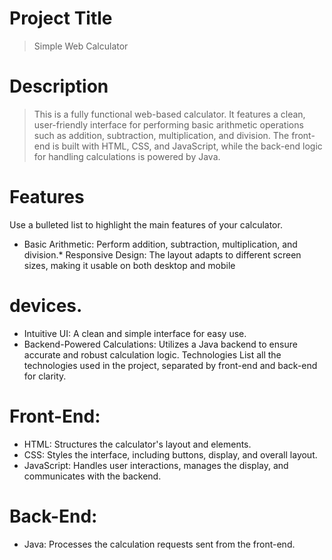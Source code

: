 # Project Title

> Simple Web Calculator

# Description

> This is a fully functional web-based calculator. It features a clean, user-friendly interface for performing basic arithmetic operations such as addition, subtraction, multiplication, and division. The front-end is built with HTML, CSS, and JavaScript, while the back-end logic for handling calculations is powered by Java.
> 
# Features
Use a bulleted list to highlight the main features of your calculator.
 * Basic Arithmetic: Perform addition, subtraction, multiplication, and division.* Responsive Design: The layout adapts to different screen sizes, making it usable on both desktop and mobile  
 # devices.
 * Intuitive UI: A clean and simple interface for easy use.
 * Backend-Powered Calculations: Utilizes a Java backend to ensure accurate and robust calculation logic.
Technologies
List all the technologies used in the project, separated by front-end and back-end for clarity.
 # Front-End:
 * HTML: Structures the calculator's layout and elements.
 * CSS: Styles the interface, including buttons, display, and overall layout.
 * JavaScript: Handles user interactions, manages the display, and communicates with the backend.
# Back-End:
 * Java: Processes the calculation requests sent from the front-end.